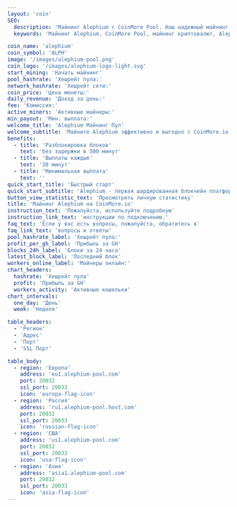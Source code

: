 ```yaml
---
layout: 'coin'
SEO:
  description: 'Майнинг Alephium с CoinMore Pool. Наш надежный майнинг-пул обеспечивает высокую прибыльность, стабильность и безопасность для майнеров Alephium.'
  keywords: 'Майнинг Alephium, CoinMore Pool, майнинг криптовалют, Alephium, крипто майнинг, майнинг цифровой валюты, децентрализованный майнинг, безопасный майнинг, прибыльный майнинг'

coin_name: 'alephium'
coin_symbol: 'ALPH'
image: '/images/alephium-pool.png'
coin_logo: '/images/alephium-logo-light.svg'
start_mining: 'Начать майнинг'
pool_hashrate: 'Хешрейт пула:'
network_hashrate: 'Хешрейт сети:'
coin_price: 'Цена монеты:'
daily_revenue: 'Доход за день:'
fee: 'Комиссия:'
active_miners: 'Активные майнеры:'
min_payout: 'Мин. выплата:'
welcome_title: 'Alephium Майнинг Пул'
welcome_subtitle: 'Майните Alephium эффективно и выгодно с CoinMore.io. Высокая производительность, безопасность и энергоэффективность. Начните майнить сегодня!'
benefits:
  - title: 'Разблокировка блоков'
    text: 'без задержки в 500 минут'
  - title: 'Выплаты каждые'
    text: '30 минут'
  - title: 'Минимальная выплата'
    text: ''
quick_start_title: 'Быстрый старт'
quick_start_subtitle: 'Alephium - первая шардированная блокчейн платформа, улучшающая технологии Bitcoin и UTXO. Высокая производительность и энергоэффективность для DeFi и dApps.'
button_view_statistic_text: 'Просмотреть личную статистику'
title: 'Майнинг Alephium на CoinMore.io'
instruction_text: 'Пожалуйста, используйте подробную'
instruction_link_text: 'инструкции по подключению.'
faq_text: 'Если у вас есть вопросы, пожалуйста, обратитесь в'
faq_link_text: 'вопросы и ответы'
pool_hashrate_label: 'Хешрейт пула:'
profit_per_gh_label: 'Прибыль за GH'
blocks_24h_label: 'Блоки за 24 часа'
latest_block_label: 'Последний блок'
workers_online_label: 'Майнеры онлайн:'
chart_headers:
  hashrate: 'Хешрейт пула'
  profit: 'Прибыль за GH'
  workers_activity: 'Активные кошельки'
chart_intervals:
  one_day: 'День'
  week: 'Неделя'

table_headers:
  - 'Регион'
  - 'Адрес'
  - 'Порт'
  - 'SSL Порт'

table_body:
  - region: 'Европа'
    address: 'eu1.alephium-pool.com'
    port: 20032
    ssl_port: 20033
    icon: 'europa-flag-icon'
  - region: 'Россия'
    address: 'ru1.alephium-pool.host.com'
    port: 20032
    ssl_port: 20033
    icon: 'russian-flag-icon'
  - region: 'США'
    address: 'us1.alephium-pool.com'
    port: 20032
    ssl_port: 20033
    icon: 'usa-flag-icon'
  - region: 'Азия'
    address: 'asia1.alephium-pool.com'
    port: 20032
    ssl_port: 20033
    icon: 'asia-flag-icon'
---
```

